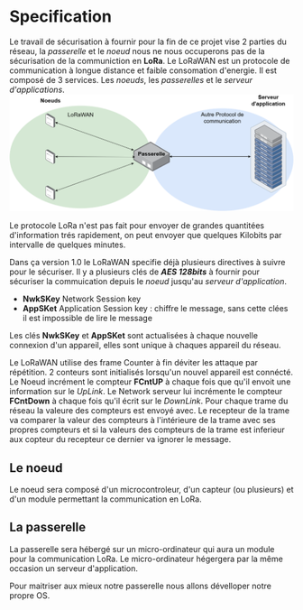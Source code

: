  # Specification
Le travail de sécurisation à fournir pour la fin de ce projet vise 2 parties du réseau, la *passerelle* et le *noeud* nous ne nous occuperons pas de la sécurisation de la communiction en **LoRa**.
Le LoRaWAN est un protocole de communication à longue distance et faible consomation d'energie. Il est composé de 3 services. Les *noeuds*, les *passerelles* et le *serveur d'applications*. 
![fonctionnement_lora](Schema_techniques/Schema_LoRaWAN.png)

Le protocole LoRa n'est pas fait pour envoyer de grandes quantitées d'information trés rapidement, on peut envoyer que quelques Kilobits par intervalle de quelques minutes.

Dans ça version 1.0 le LoRaWAN specifie déjà plusieurs directives à suivre pour le sécuriser.
Il y a plusieurs clés de ***AES 128bits*** à fournir pour sécuriser la commuication depuis le *noeud* jusqu'au *serveur d'application*.
- **NwkSKey** Network Session key 
- **AppSKet** Application Session key : chiffre le message, sans cette clées il est impossible de lire le message

Les clés **NwkSKey** et **AppSKet** sont actualisées à chaque nouvelle connexion d'un appareil, elles sont unique à chaques appareil du réseau.

Le LoRaWAN utilise des frame Counter à fin déviter les attaque par répétition.
2 conteurs sont initialisés lorsqu'un nouvel appareil est connécté.
Le Noeud incrément le compteur **FCntUP** à chaque fois que qu'il envoit une information sur le *UpLink*. Le Network serveur lui incrémente le compteur **FCntDown** à chaque fois qu'il écrit sur le *DownLink*. Pour chaque trame du réseau la valeure des compteurs est envoyé avec. Le recepteur de la trame va comparer la valeur des compteurs à l'intérieure de la trame avec ses propres compteurs et si la valeurs des compteurs de la trame est inferieur aux copteur du recepteur ce dernier va ignorer le message.
 


## Le noeud
Le noeud sera composé d'un microcontroleur, d'un capteur (ou plusieurs) et d'un module permettant la communication en LoRa.

## La passerelle
La passerelle sera hébergé sur un micro-ordinateur qui aura un module pour la communication LoRa. Le micro-ordinateur hégergera par la même occasion un serveur d'application.

Pour maitriser aux mieux notre passerelle nous allons dévelloper notre propre OS.
